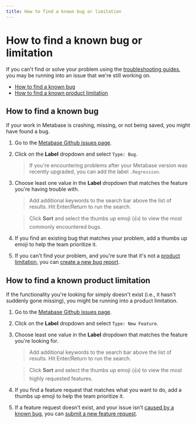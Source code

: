 ```yaml
---
title: How to find a known bug or limitation
---
```


# How to find a known bug or limitation

If you can't find or solve your problem using the [troubleshooting guides](./index.md), you may be running into an issue that we're still working on.

- [How to find a known bug](#how-to-find-a-known-bug) 
- [How to find a known product limitation](#how-to-find-a-known-product-limitation)

## How to find a known bug

If your work in Metabase is crashing, missing, or not being saved, you might have found a bug.

1. Go to the [Metabase Github issues page](https://github.com/metabase/metabase/issues).

2. Click on the **Label** dropdown and select `Type: Bug`.

    > If you're encountering problems after your Metabase version was recently upgraded, you can add the label `.Regression`.

3. Choose least one value in the **Label** dropdown that matches the feature you're having trouble with.

    > Add additional keywords to the search bar above the list of results. Hit Enter/Return to run the search.

    > Click **Sort** and select the thumbs up emoji (👍) to view the most commonly encountered bugs.

4. If you find an existing bug that matches your problem, add a thumbs up emoji to help the team prioritize it.

5. If you can't find your problem, and you're sure that it's not a [product limitation](#how-to-find-a-known-product-limitation), you can [create a new bug report](./bugs.md).

## How to find a known product limitation

If the functionality you're looking for simply doesn't exist (i.e., it hasn't suddenly gone missing), you might be running into a product limitation.

1. Go to the [Metabase Github issues page](https://github.com/metabase/metabase/issues).

2. Click on the **Label** dropdown and select `Type: New Feature`.

3. Choose least one value in the **Label** dropdown that matches the feature you're looking for.

    > Add additional keywords to the search bar above the list of results. Hit Enter/Return to run the search.

    > Click **Sort** and select the thumbs up emoji (👍) to view the most highly requested features.

4. If you find a feature request that matches what you want to do, add a thumbs up emoji to help the team prioritize it.

5. If a feature request doesn't exist, and your issue isn't [caused by a known bug](#how-to-find-a-known-bug), you can [submit a new feature request](./requesting-new-features.md).
